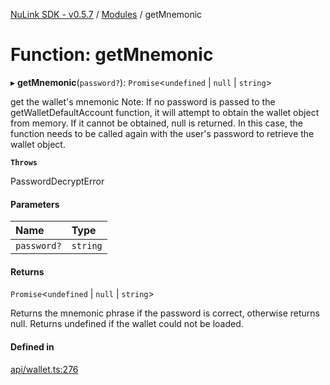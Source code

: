 [NuLink SDK - v0.5.7](../README.md) / [Modules](../modules.md) / getMnemonic

# Function: getMnemonic

▸ **getMnemonic**(`password?`): `Promise`<`undefined` \| ``null`` \| `string`\>

get the wallet's mnemonic
 Note:  If no password is passed to the getWalletDefaultAccount function, it will attempt to obtain the wallet object from memory.
 If it cannot be obtained, null is returned. In this case, the function needs to be called again with the user's password to retrieve the wallet object.

**`Throws`**

PasswordDecryptError

#### Parameters

| Name | Type |
| :------ | :------ |
| `password?` | `string` |

#### Returns

`Promise`<`undefined` \| ``null`` \| `string`\>

Returns the mnemonic phrase if the password is correct, otherwise returns null. Returns undefined if the wallet could not be loaded.

#### Defined in

[api/wallet.ts:276](https://github.com/NuLink-network/nulink-sdk/blob/11cbdd7/src/api/wallet.ts#L276)
